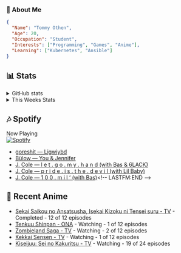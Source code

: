 ### 👋 About Me
```json
{
  "Name": "Tommy Othen",
  "Age": 20,
  "Occupation": "Student",
  "Interests": ["Programming", "Games", "Anime"],
  "Learning": ["Kubernetes", "Ansible"]
}
```

## 📊 Stats
<details>
  <summary>GitHub stats</summary>
  <a href="https://github.com/anuraghazra/github-readme-stats">
    <img src="https://github-readme-stats.vercel.app/api?username=DaSushiAsian&show_icons=true&count_private=true&hide=prs,issues">
  </a>
</details>

<details>
  <summary>This Weeks Stats</summary>
  <a href="https://github.com/anuraghazra/github-readme-stats">
    <img src="https://github-readme-stats.vercel.app/api/wakatime?username=DaSushiAsian&cache_seconds=1800&custom_title=Top Languages">
  </a>
</details>

## 🎶 Spotify
Now Playing\
[![Spotify](https://novatorem-dasushiasian.vercel.app/api/spotify)](https://open.spotify.com/user/g90805640970)
<!-- LASTFM:START -->
* [goreshit — Ligwiybd](https://www.last.fm/music/goreshit/_/Ligwiybd)
* [Bülow — You &amp; Jennifer](https://www.last.fm/music/B%C3%BClow/_/You+&amp;+Jennifer)
* [J. Cole — l e t . g o . m y . h a n d &lpar;with Bas &amp; 6LACK&rpar;](https://www.last.fm/music/J.+Cole/_/l+e+t+.+g+o+.+m+y+.+h+a+n+d+&lpar;with+Bas+&amp;+6LACK&rpar;)
* [J. Cole — p r i d e . i s . t h e . d e v i l &lpar;with Lil Baby&rpar;](https://www.last.fm/music/J.+Cole/_/p+r+i+d+e+.+i+s+.+t+h+e+.+d+e+v+i+l+&lpar;with+Lil+Baby&rpar;)
* [J. Cole — 1 0 0 . m i l ‘ &lpar;with Bas&rpar;](https://www.last.fm/music/J.+Cole/_/1+0+0+.+m+i+l+%E2%80%98+&lpar;with+Bas&rpar;)<!-- LASTFM:END -->

## 🗻 Recent Anime
<!-- ANIME-LIST:START -->
* [Sekai Saikou no Ansatsusha, Isekai Kizoku ni Tensei suru - TV](https://myanimelist.net/anime/47790/Sekai_Saikou_no_Ansatsusha_Isekai_Kizoku_ni_Tensei_suru) - Completed - 12 of 12 episodes
* [Tenkuu Shinpan - ONA](https://myanimelist.net/anime/43690/Tenkuu_Shinpan) - Watching - 1 of 12 episodes
* [Zombieland Saga - TV](https://myanimelist.net/anime/37976/Zombieland_Saga) - Watching - 2 of 12 episodes
* [Kekkai Sensen - TV](https://myanimelist.net/anime/24439/Kekkai_Sensen) - Watching - 1 of 12 episodes
* [Kiseijuu: Sei no Kakuritsu - TV](https://myanimelist.net/anime/22535/Kiseijuu__Sei_no_Kakuritsu) - Watching - 19 of 24 episodes<!-- ANIME-LIST:END -->
